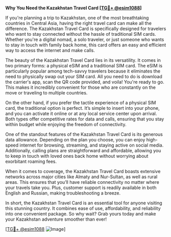 **Why You Need the Kazakhstan Travel Card [[TG💪+ @esim1088](https://t.me/s/esim1088)]**

If you're planning a trip to Kazakhstan, one of the most breathtaking countries in Central Asia, having the right travel card can make all the difference. The Kazakhstan Travel Card is specifically designed for travelers who want to stay connected without the hassle of traditional SIM cards. Whether you're a digital nomad, a solo traveler, or just someone who wants to stay in touch with family back home, this card offers an easy and efficient way to access the internet and make calls.

The beauty of the Kazakhstan Travel Card lies in its versatility. It comes in two primary forms: a physical eSIM and a traditional SIM card. The eSIM is particularly popular among tech-savvy travelers because it eliminates the need to physically swap out your SIM card. All you need to do is download the carrier's app, scan the QR code provided, and voila! You're ready to go. This makes it incredibly convenient for those who are constantly on the move or traveling to multiple countries.

On the other hand, if you prefer the tactile experience of a physical SIM card, the traditional option is perfect. It’s simple to insert into your phone, and you can activate it online or at any local service center upon arrival. Both types offer competitive rates for data and calls, ensuring that you stay within budget while enjoying the freedom of connectivity.

One of the standout features of the Kazakhstan Travel Card is its generous data allowance. Depending on the plan you choose, you can enjoy high-speed internet for browsing, streaming, and staying active on social media. Additionally, calling plans are straightforward and affordable, allowing you to keep in touch with loved ones back home without worrying about exorbitant roaming fees.

When it comes to coverage, the Kazakhstan Travel Card boasts extensive networks across major cities like Almaty and Nur-Sultan, as well as rural areas. This ensures that you’ll have reliable connectivity no matter where your travels take you. Plus, customer support is readily available in both English and Russian, making troubleshooting a breeze.

In short, the Kazakhstan Travel Card is an essential tool for anyone visiting this stunning country. It combines ease of use, affordability, and reliability into one convenient package. So why wait? Grab yours today and make your Kazakhstan adventure smoother than ever!

[[TG💪+ @esim1088](https://t.me/s/esim1088) ![Image](https://i.postimg.cc/Y0z9fWf4/image.png)]